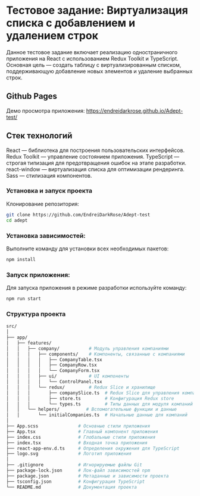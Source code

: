 # Тестовое задание: Виртуализация списка с добавлением и удалением строк

Данное тестовое задание включает реализацию одностраничного приложения на React с использованием Redux Toolkit и TypeScript. Основная цель — создать таблицу с виртуализированным списком, поддерживающую добавление новых элементов и удаление выбранных строк.

## Github Pages

Демо просмотра приложения:
<https://endreidarkrose.github.io/Adept-test/>

## Стек технологий

React — библиотека для построения пользовательских интерфейсов.
Redux Toolkit — управление состоянием приложения.
TypeScript — строгая типизация для предотвращения ошибок на этапе разработки.
react-window — виртуализация списка для оптимизации рендеринга.
Sass — стилизация компонентов.

### Установка и запуск проекта

Клонирование репозитория:

```bash
git clone https://github.com/EndreiDarkRose/Adept-test
cd adept
```

### Установка зависимостей:

Выполните команду для установки всех необходимых пакетов:

```bash
npm install
```

### Запуск приложения:

Для запуска приложения в режиме разработки используйте команду:

```bash
npm run start
```

### Структура проекта

```bash
src/
│
├── app/
│   ├── features/
│   │   ├── company/           # Модуль управления компаниями
│   │   │   ├── components/    # Компоненты, связанные с компаниями
│   │   │   │   ├── CompanyTable.tsx
│   │   │   │   ├── CompanyRow.tsx
│   │   │   │   └── CompanyForm.tsx
│   │   │   ├── ui/            # UI компоненты
│   │   │   │   └── ControlPanel.tsx
│   │   │   └── redux/         # Redux Slice и хранилище
│   │   │       ├── companySlice.ts  # Redux Slice для управления компаниями
│   │   │       ├── store.ts         # Конфигурация Redux store
│   │   │       └── types.ts         # Типы данных для модуля компаний
│   │   └── helpers/          # Вспомогательные функции и данные
│   │       └── initialCompanies.ts  # Начальные данные для компаний
│
├── App.scss               # Основные стили приложения
├── App.tsx                # Главный компонент приложения
├── index.css              # Глобальные стили приложения
├── index.tsx              # Входная точка приложения
├── react-app-env.d.ts     # Определения окружения для TypeScript
├── logo.svg               # Логотип приложения
│
├── .gitignore             # Игнорируемые файлы Git
├── package-lock.json      # Лок-файл зависимостей npm
├── package.json           # Метаданные и зависимости проекта
├── tsconfig.json          # Конфигурация TypeScript
└── README.md              # Документация проекта
```
